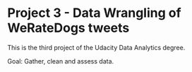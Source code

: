 # Project 3 - Data Wrangling of WeRateDogs tweets
This is the third project of the Udacity Data Analytics degree.

Goal: Gather, clean and assess data. 
